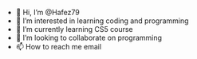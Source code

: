 - 👋 Hi, I’m @Hafez79
- 👀 I’m interested in learning coding and programming
- 🌱 I’m currently learning CS5 course
- 💞️ I’m looking to collaborate on programming 
- 📫 How to reach me email 

<!---
Hafez79/Hafez79 is a ✨ special ✨ repository because its `README.md` (this file) appears on your GitHub profile.
You can click the Preview link to take a look at your changes.
--->
